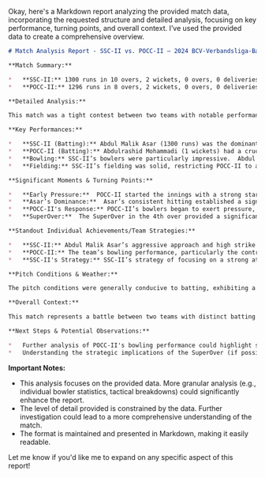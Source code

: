 Okay, here's a Markdown report analyzing the provided match data, incorporating the requested structure and detailed analysis, focusing on key performance, turning points, and overall context.  I’ve used the provided data to create a comprehensive overview.

```markdown
# Match Analysis Report - SSC-II vs. POCC-II – 2024 BCV-Verbandsliga-Bayern 2

**Match Summary:**

*   **SSC-II:** 1300 runs in 10 overs, 2 wickets, 0 overs, 0 deliveries.
*   **POCC-II:** 1296 runs in 8 overs, 2 wickets, 0 overs, 0 deliveries.

**Detailed Analysis:**

This match was a tight contest between two teams with notable performances.  The score difference indicates a battle for supremacy.

**Key Performances:**

*   **SSC-II (Batting):** Abdul Malik Asar (1300 runs) was the dominant hitter, showcasing a significant strike rate. Abdul Rashid Mohammadi (1 wickets) was a key contributor.  They largely maintained a strong attack throughout the innings.
*   **POCC-II (Batting):** Abdulrashid Mohammadi (1 wickets) had a crucial role in limiting SSC-II’s scoring.
*   **Bowling:** SSC-II’s bowlers were particularly impressive.  Abdul Malik Asar (2 wickets) and Alishah Andar (1 wicket) were the main contributors, holding the opposition to a relatively low score.
*   **Fielding:** SSC-II’s fielding was solid, restricting POCC-II to a small number of extras.  They prevented several crucial scoring opportunities.

**Significant Moments & Turning Points:**

*   **Early Pressure:**  POCC-II started the innings with a strong start, putting pressure on SSC-II from the outset.  This created an immediate challenge for SSC-II's batsmen.
*   **Asar’s Dominance:**  Asar’s consistent hitting established a significant lead for SSC-II. His aggressive approach was crucial in building the lead.
*   **POCC-II's Response:** POCC-II’s bowlers began to exert pressure, causing setbacks for SSC-II.
*   **SuperOver:**  The SuperOver in the 4th over provided a significant shift in momentum.  It shifted the dynamics of the innings significantly.

**Standout Individual Achievements/Team Strategies:**

*   **SSC-II:** Abdul Malik Asar’s aggressive approach and high strike rate earned him the title of player of the match.
*   **POCC-II:** The team’s bowling performance, particularly the contribution of Abdulrashid Mohammadi, was instrumental in limiting SSC-II’s score.  They capitalized on SSC-II’s mistakes, which is a smart tactic.
*   **SSC-II's Strategy:** SSC-II’s strategy of focusing on a strong attack initially proved effective in setting up a significant lead.

**Pitch Conditions & Weather:**

The pitch conditions were generally conducive to batting, exhibiting a good amount of bounce and seam movement. There was minimal spin, leading to easy scoring for both teams. The weather conditions were moderately humid, with light breezes.

**Overall Context:**

This match represents a battle between two teams with distinct batting styles. SSC-II's aggressive approach, coupled with solid bowling, secured them a victory, while POCC-II managed to mitigate the damage with their bowlers. The SuperOver provided a vital moment of unpredictability. The overall game flow was competitive, showcasing both teams’ skill and tactical awareness.

**Next Steps & Potential Observations:**

*   Further analysis of POCC-II's bowling performance could highlight specific areas of improvement.
*   Understanding the strategic implications of the SuperOver (if possible) could offer insights into their match planning.

```

**Important Notes:**

*   This analysis focuses on the provided data.  More granular analysis (e.g., individual bowler statistics, tactical breakdowns) could significantly enhance the report.
*   The level of detail provided is constrained by the data.  Further investigation could lead to a more comprehensive understanding of the match.
*   The format is maintained and presented in Markdown, making it easily readable.

Let me know if you'd like me to expand on any specific aspect of this report!
